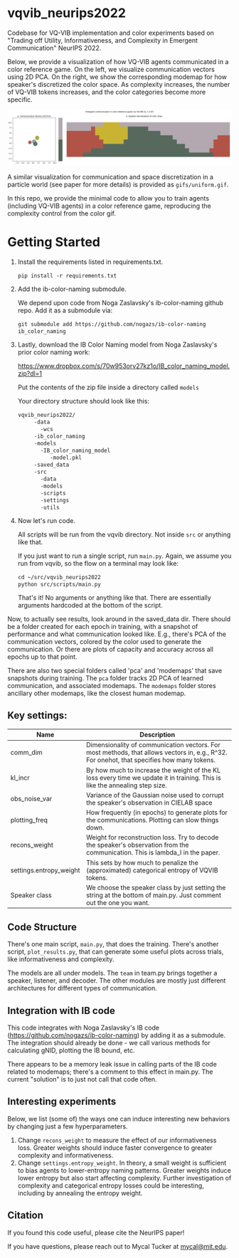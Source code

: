 # vqvib_neurips2022
Codebase for VQ-VIB implementation and color experiments based on "Trading off Utility, Informativeness, and Complexity in Emergent Communication" NeurIPS 2022.

Below, we provide a visualization of how VQ-VIB agents communicated in a color reference game.
On the left, we visualize communication vectors using 2D PCA.
On the right, we show the corresponding modemap for how speaker's discretized the color space.
As complexity increases, the number of VQ-VIB tokens increases, and the color categories become more specific.

 ![alt text](gifs/color.gif "Visualization of VQ-VIB communication")

A similar visualization for communication and space discretization in a particle world (see paper for more details) is provided as `gifs/uniform.gif`.

In this repo, we provide the minimal code to allow you to train agents (including VQ-VIB agents) in a color reference game, reproducing the complexity control from the color gif.

# Getting Started

1. Install the requirements listed in requirements.txt.

    ```
    pip install -r requirements.txt
    ```

2. Add the ib-color-naming submodule.

    We depend upon code from Noga Zaslavsky's ib-color-naming github repo. Add it as a submodule via:
    
    ```
    git submodule add https://github.com/nogazs/ib-color-naming ib_color_naming
    ```

3. Lastly, download the IB Color Naming model from Noga Zaslavsky's prior color naming work:

    https://www.dropbox.com/s/70w953orv27kz1o/IB_color_naming_model.zip?dl=1

   Put the contents of the zip file inside a directory called ``models``

    Your directory structure should look like this:
    
    ```
    vqvib_neurips2022/
         -data
           -wcs
         -ib_color_naming
         -models
           -IB_color_naming_model
              -model.pkl
         -saved_data
         -src
           -data
           -models
           -scripts
           -settings
           -utils
    ```

4. Now let's run code. 

    All scripts will be run from the vqvib directory. Not inside ``src`` or anything like that.
    
    If you just want to run a single script, run ``main.py``. Again, we assume you run from vqvib, so the flow on a terminal may look like:
    
    ```
    cd ~/src/vqvib_neurips2022
    python src/scripts/main.py
    ```
    
    That's it! No arguments or anything like that.
    There are essentially arguments hardcoded at the bottom of the script.

Now, to actually see results, look around in the saved_data dir.
There should be a folder created for each epoch in training, with a snapshot of performance and what communication looked like.
E.g., there's PCA of the communication vectors, colored by the color used to generate the communication.
Or there are plots of capacity and accuracy across all epochs up to that point.

There are also two special folders called 'pca' and 'modemaps' that save snapshots during training.
The `pca` folder tracks 2D PCA of learned communication, and associated modemaps.
The `modemaps` folder stores ancillary other modemaps, like the closest human modemap.

## Key settings:
| Name                      | Description                                                                                                                                  |
|---------------------------|----------------------------------------------------------------------------------------------------------------------------------------------|
| comm_dim                  | Dimensionality of communication vectors. For most methods, that allows vectors in, e.g., R^32. For onehot, that specifies how many tokens.   |
| kl_incr                   | By how much to increase the weight of the KL loss every time we update it in training. This is like the annealing step size.                 |                                                                                                                                  |
| obs_noise_var             | Variance of the Gaussian noise used to corrupt the speaker's observation in CIELAB space                                                     |
| plotting_freq             | How frequently (in epochs) to generate plots for the communications. Plotting can slow things down.                                          |
| recons_weight             | Weight for reconstruction loss. Try to decode the speaker's observation from the communication. This is lambda_I in the paper.               |                                                                                                                                        |
| settings.entropy_weight   | This sets by how much to penalize the (approximated) categorical entropy of VQVIB tokens.                                                    |
| Speaker class             | We choose the speaker class by just setting the string at the bottom of main.py. Just comment out the one you want.                          |

## Code Structure

There's one main script, `main.py`, that does the training.
There's another script, `plot_results.py`, that can generate some useful plots across trials, like informativeness and complexity.

The models are all under models. The ``team`` in team.py brings together a speaker, listener, and decoder.
The other modules are mostly just different architectures for different types of communication.


## Integration with IB code
This code integrates with Noga Zaslavsky's IB code (https://github.com/nogazs/ib-color-naming) by adding it as a submodule.
The integration should already be done - we call various methods for calculating gNID, plotting the IB bound, etc.

There appears to be a memory leak issue in calling parts of the IB code related to modemaps; there's a comment to this effect in main.py.
The current "solution" is to just not call that code often.

## Interesting experiments
Below, we list (some of) the ways one can induce interesting new behaviors by changing just a few hyperparameters.

1) Change ``recons_weight`` to measure the effect of our informativeness loss. Greater weights should induce faster convergence to greater complexity and informativeness.
2) Change ``settings.entropy_weight``. In theory, a small weight is sufficient to bias agents to lower-entropy naming patterns. Greater weights induce lower entropy but also start affecting complexity. Further investigation of complexity and categorical entropy losses could be interesting, including by annealing the entropy weight.

## Citation

If you found this code useful, please cite the NeurIPS paper!

If you have questions, please reach out to Mycal Tucker at mycal@mit.edu.


